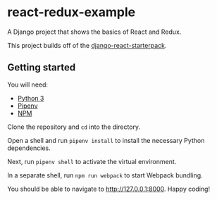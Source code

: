 # react-redux-example
A Django project that shows the basics of React and Redux.

This project builds off of the [django-react-starterpack](https://github.com/kkworden/django-react-starterpack).

## Getting started
You will need:
* [Python 3](https://www.python.org/downloads/)
* [Pipenv](https://github.com/pypa/pipenv)
* [NPM](https://www.npmjs.com/get-npm)

Clone the repository and `cd` into the directory.

Open a shell and run `pipenv install` to install the necessary Python dependencies.

Next, run `pipenv shell` to activate the virtual environment.

In a separate shell, run `npm run webpack` to start Webpack bundling.

You should be able to navigate to http://127.0.0.1:8000. Happy coding!
